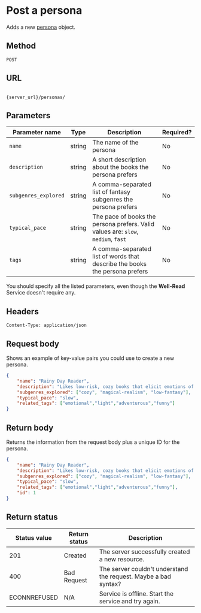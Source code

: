 # Post a persona

Adds a new [persona](persona.md) object.

## Method

`POST`

## URL

```shell

{server_url}/personas/
```

## Parameters

| Parameter name | Type   | Description | Required? |
| ------------- | ------ | ----------- | --------- |
| `name` | string | The name of the persona | No |
| `description` | string | A short description about the books the persona prefers | No |
| `subgenres_explored` | string | A comma-separated list of fantasy subgenres the persona prefers | No |
| `typical_pace` | string | The pace of books the persona prefers. Valid values are: `slow`, `medium`, `fast` | No |
| `tags` | string | A comma-separated list of words that describe the books the persona prefers | No |

You should specify all the listed parameters, even though the **Well-Read** Service doesn't require any.

## Headers

`Content-Type: application/json`

## Request body

Shows an example of key-value pairs you could use to create a new persona.

```json
{
    "name": "Rainy Day Reader",
    "description": "Likes low-risk, cozy books that elicit emotions of joy and wonder.",
    "subgenres_explored": ["cozy", "magical-realism", "low-fantasy"],
    "typical_pace": "slow",
    "related_tags": ["emotional","light","adventurous","funny"]
}
```

## Return body

Returns the information from the request body plus a unique ID for the persona.

```json
{
    "name": "Rainy Day Reader",
    "description": "Likes low-risk, cozy books that elicit emotions of joy and wonder.",
    "subgenres_explored": ["cozy", "magical-realism", "low-fantasy"],
    "typical_pace": "slow",
    "related_tags": ["emotional","light","adventurous","funny"],
    "id": 1
}
```

## Return status

| Status value | Return status | Description |
| ------------ | ------------- | ------------------------------------------------------------ |
| 201          | Created       | The server successfully created a new resource. |
| 400          | Bad Request   | The server couldn't understand the request. Maybe a bad syntax? |
|  ECONNREFUSED | N/A | Service is offline. Start the service and try again. |
